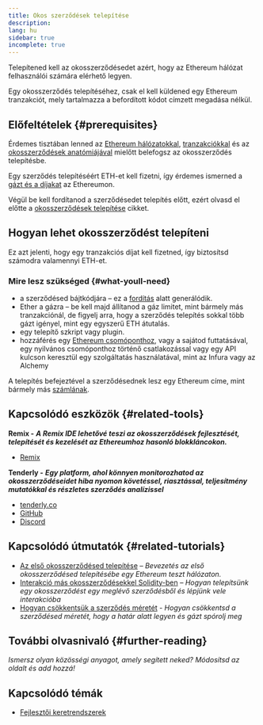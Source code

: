 ```yaml
---
title: Okos szerződések telepítése
description:
lang: hu
sidebar: true
incomplete: true
---
```


Telepítened kell az okosszerződésedet azért, hogy az Ethereum hálózat felhasználói számára elérhető legyen.

Egy okosszerződés telepítéséhez, csak el kell küldened egy Ethereum tranzakciót, mely tartalmazza a befordított kódot címzett megadása nélkül.

## Előfeltételek {#prerequisites}

Érdemes tisztában lenned az [Ethereum hálózatokkal](/developers/docs/networks/), [tranzakciókkal](/developers/docs/transactions/) és az [okosszerződések anatómiájával](/developers/docs/smart-contracts/anatomy/) mielőtt belefogsz az okosszerződés telepítésbe.

Egy szerződés telepítéséért ETH-et kell fizetni, így érdemes ismerned a [gázt és a díjakat](/developers/docs/gas/) az Ethereumon.

Végül be kell fordítanod a szerződésedet telepítés előtt, ezért olvasd el előtte a [okosszerződések telepítése](/developers/docs/smart-contracts/compiling/) cikket.

## Hogyan lehet okosszerződést telepíteni

Ez azt jelenti, hogy egy tranzakciós díjat kell fizetned, így biztosítsd számodra valamennyi ETH-et.

### Mire lesz szükséged {#what-youll-need}

- a szerződésed bájtkódjára – ez a [fordítás](/developers/docs/smart-contracts/compiling/) alatt generálódik.
- Ether a gázra – be kell majd állítanod a gáz limitet, mint bármely más tranzakciónál, de figyelj arra, hogy a szerződés telepítés sokkal több gázt igényel, mint egy egyszerű ETH átutalás.
- egy telepítő szkript vagy plugin.
- hozzáférés egy [Ethereum csomóponthoz](/developers/docs/nodes-and-clients/), vagy a sajátod futtatásával, egy nyilvános csomóponthoz történő csatlakozással vagy egy API kulcson keresztül egy szolgáltatás használatával, mint az Infura vagy az Alchemy

<!-- TODO Elaborate on options: e.g. run a node, use a node as a service etc. -->

<!-- TODO! -->
<!-- ### Steps to deploy a smart contract -->

A telepítés befejeztével a szerződésednek lesz egy Ethereum címe, mint bármely más [számlának](/developers/docs/accounts/).

## Kapcsolódó eszközök {#related-tools}

**Remix -** **_A Remix IDE lehetővé teszi az okosszerződések fejlesztését, telepítését és kezelését az Ethereumhoz hasonló blokkláncokon._**

- [Remix](https://remix.ethereum.org)

**Tenderly -** **_Egy platform, ahol könnyen monitorozhatod az okosszerződéseidet hiba nyomon követéssel, riasztással, teljesítmény mutatókkal és részletes szerződés analízissel_**

- [tenderly.co](https://tenderly.co/)
- [GitHub](https://github.com/Tenderly)
- [Discord](https://discord.gg/eCWjuvt)

## Kapcsolódó útmutatók {#related-tutorials}

- [Az első okosszerződésed telepítése](/developers/tutorials/deploying-your-first-smart-contract/) _– Bevezetés az első okosszerződésed telepítésébe egy Ethereum teszt hálózaton._
- [Interakció más okosszerződésekkel Solidity-ben](/developers/tutorials/interact-with-other-contracts-from-solidity/) _– Hogyan telepítsünk egy okosszerződést egy meglévő szerződésből és lépjünk vele interakcióba_
- [Hogyan csökkentsük a szerződés méretét](/developers/tutorials/downsizing-contracts-to-fight-the-contract-size-limit/) _- Hogyan csökkentsd a szerződésed méretét, hogy a határ alatt legyen és gázt spórolj meg_

## További olvasnivaló {#further-reading}

_Ismersz olyan közösségi anyagot, amely segített neked? Módosítsd az oldalt és add hozzá!_

## Kapcsolódó témák

- [Fejlesztői keretrendszerek](/developers/docs/frameworks/)
